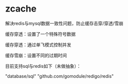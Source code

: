 # zcache
解决redis与mysql数据一致性问题，防止缓存击穿/穿透/雪崩

缓存穿透：设置了一个特殊符号数据

缓存穿透：通过单飞模式控制并发

缓存雪崩：设置不同的过期时间


目前支持sql与redis如下（未做抽象）：

"database/sql"
"github.com/gomodule/redigo/redis"


